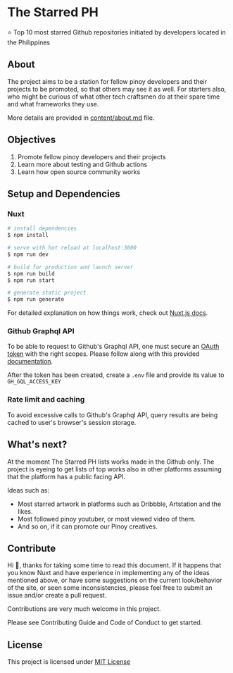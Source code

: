 # The Starred PH

:star: Top 10 most starred Github repositories initiated by developers located in the Philippines

## About

The project aims to be a station for fellow pinoy developers and their projects to be promoted, so that others may see it as well. For starters also, who might be curious of what other tech craftsmen do at their spare time and what frameworks they use.

More details are provided in [content/about.md](https://github.com/rhanmiano/the-starred-ph/blob/master/content/about.md) file.

## Objectives

1. Promote fellow pinoy developers and their projects
2. Learn more about testing and Github actions
3. Learn how open source community works

## Setup and Dependencies

### Nuxt

```bash
# install dependencies
$ npm install

# serve with hot reload at localhost:3000
$ npm run dev

# build for production and launch server
$ npm run build
$ npm run start

# generate static project
$ npm run generate
```

For detailed explanation on how things work, check out [Nuxt.js docs](https://nuxtjs.org).

### Github Graphql API

To be able to request to Github's Graphql API, one must secure an [OAuth token](https://docs.github.com/en/github/authenticating-to-github/keeping-your-account-and-data-secure/creating-a-personal-access-token) with the right scopes. Please follow along with this provided [documentation](https://docs.github.com/en/graphql/guides/forming-calls-with-graphql#authenticating-with-graphql).

After the token has been created, create a `.env` file and provide its value to `GH_GQL_ACCESS_KEY`

### Rate limit and caching

To avoid excessive calls to Github's Graphql API, query results are being cached to user's browser's session storage.

## What's next?

At the moment The Starred PH lists works made in the Github only. The project is eyeing to get lists of top works also in other platforms assuming that the platform has a public facing API.

Ideas such as:

- Most starred artwork in platforms such as Dribbble, Artstation and the likes.
- Most followed pinoy youtuber, or most viewed video of them.
- And so on, if it can promote our Pinoy creatives.

## Contribute

Hi :wave:, thanks for taking some time to read this document. If it happens that you know Nuxt and have experience in implementing any of the ideas mentioned above, or have some suggestions on the current look/behavior of the site, or seen some inconsistencies, please feel free to submit an issue and/or create a pull request.

Contributions are very much welcome in this project.

Please see Contributing Guide and Code of Conduct to get started.

## License

This project is licensed under [MIT License](https://github.com/rhanmiano/the-starred-ph/blob/master/LICENSE.md)
